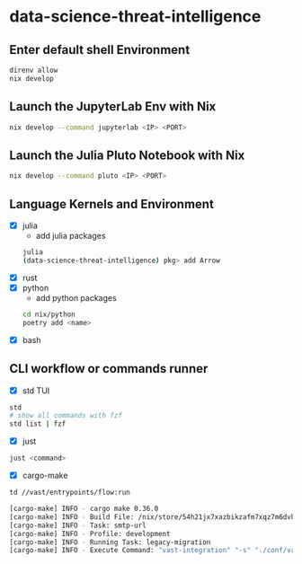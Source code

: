 # data-science-threat-intelligence

## Enter default shell Environment

```sh
direnv allow
nix develop

```

## Launch the JupyterLab Env with Nix

```bash
nix develop --command jupyterlab <IP> <PORT>
```

## Launch the Julia Pluto Notebook with Nix

```bash
nix develop --command pluto <IP> <PORT>
```

## Language Kernels and Environment

- [x] julia
  - add julia packages
  ```sh
  julia
  (data-science-threat-intelligence) pkg> add Arrow
  ```
- [x] rust
- [x] python
  - add python packages
  ```sh
  cd nix/python
  poetry add <name>
  ```
- [x] bash

## CLI workflow or commands runner

- [x] std TUI

```sh
std
# show all commands with fzf
std list | fzf
```

- [x] just

```sh
just <command>
```

- [x] cargo-make

```sh
td //vast/entrypoints/flow:run

[cargo-make] INFO - cargo make 0.36.0
[cargo-make] INFO - Build File: /nix/store/54h21jx7xazbikzafm7xqz7m6dvhm9if-cargo-make.toml
[cargo-make] INFO - Task: smtp-url
[cargo-make] INFO - Profile: development
[cargo-make] INFO - Running Task: legacy-migration
[cargo-make] INFO - Execute Command: "vast-integration" "-s" "./conf/vast/vast-integration.yaml" "-t" "SMTP log url"
```
